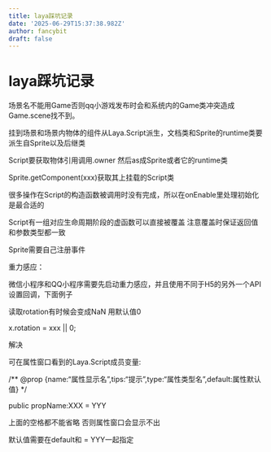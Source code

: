 ```yaml
---
title: laya踩坑记录
date: '2025-06-29T15:37:38.982Z'
author: fancybit
draft: false
---
```

<div class="header"><h1 class="single-title animate__animated animate__pulse animate__faster">laya踩坑记录</h1></div>

<div class="content" id="content"><p>场景名不能用Game否则qq小游戏发布时会和系统内的Game类冲突造成Game.scene找不到。</p><p>挂到场景和场景内物体的组件从Laya.Script派生，文档类和Sprite的runtime类要派生自Sprite以及后继类</p><p>Script要获取物体引用调用.owner 然后as成Sprite或者它的runtime类</p><p>Sprite.getComponent(xxx)获取其上挂载的Script类</p><p>很多操作在Script的构造函数被调用时没有完成，所以在onEnable里处理初始化是最合适的</p><p>Script有一组对应生命周期阶段的虚函数可以直接被覆盖 注意覆盖时保证返回值和参数类型都一致</p><p>Sprite需要自己注册事件</p><p>重力感应：</p><p>微信小程序和QQ小程序需要先启动重力感应，并且使用不同于H5的另外一个API设置回调，下面例子</p><!-- raw HTML omitted --><!-- raw HTML omitted --><p>读取rotation有时候会变成NaN 用默认值0&nbsp;</p><p>x.rotation = xxx || 0;</p><p>解决</p><p>可在属性窗口看到的Laya.Script成员变量:</p><p>/** @prop {name:“属性显示名”,tips:“提示”,type:“属性类型名”,default:属性默认值} */</p><p>public propName:XXX = YYY</p><p>上面的空格都不能省略 否则属性窗口会显示不出</p><p>默认值需要在default和 = YYY一起指定</p><!-- raw HTML omitted --></div>

